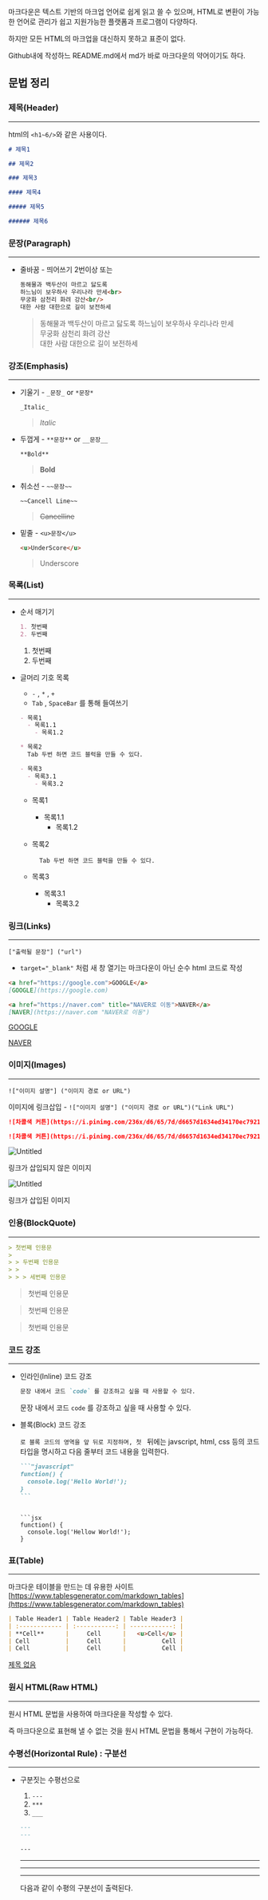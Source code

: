 마크다운은 텍스트 기반의 마크업 언어로 쉽게 읽고 쓸 수 있으며, HTML로 변환이 가능한 언어로 관리가 쉽고 지원가능한 플랫폼과 프로그램이 다양하다.

하지만 모든 HTML의 마크업을 대신하지 못하고 표준이 없다.

Github내에 작성하느 README.md에서 md가 바로 마크다운의 약어이기도 하다.

## 문법 정리

### 제목(Header)

---

html의 `<h1~6/>`와 같은 사용이다.

```markdown
# 제목1

## 제목2

### 제목3

#### 제목4

##### 제목5

###### 제목6
```

### 문장(Paragraph)

---

- 줄바꿈 - 띄어쓰기 2번이상 또는 <br/>

  ```markdown
  동해물과 백두산이 마르고 닳도록  
  하느님이 보우하사 우리나라 만세<br>
  무궁화 삼천리 화려 강산<br/>
  대한 사람 대한으로 길이 보전하세
  ```

  > 동해물과 백두산이 마르고 닳도록 하느님이 보우하사 우리나라 만세<br>
  > 무궁화 삼천리 화려 강산<br>
  > 대한 사람 대한으로 길이 보전하세

### 강조(Emphasis)

---

- 기울기 - `_문장_` or `*문장*`

  ```markdown
  _Italic_
  ```

  > _Italic_

- 두껍게 - `**문장**` or `__문장__`

  ```markdown
  **Bold**
  ```

  > **Bold**

- 취소선 - `~~문장~~`

  ```markdown
  ~~Cancell Line~~
  ```

  > ~~Cancelline~~

- 밑줄 - `<u>문장</u>`

  ```markdown
  <u>UnderScore</u>
  ```

  > Underscore

### 목록(List)

---

- 순서 매기기

  ```markdown
  1. 첫번째
  2. 두번째
  ```

  1. 첫번째
  2. 두번째

- 글머리 기호 목록

  - `-` , `*` , `+`
  - `Tab` , `SpaceBar` 를 통해 들여쓰기

  ```markdown
  - 목록1
    - 목록1.1
      - 목록1.2

  * 목록2
    Tab 두번 하면 코드 블럭을 만들 수 있다.

  - 목록3
    - 목록3.1
      - 목록3.2
  ```

  - 목록1
    - 목록1.1
      - 목록1.2
  - 목록2

    ```
      Tab 두번 하면 코드 블럭을 만들 수 있다.
    ```

  - 목록3
    - 목록3.1
      - 목록3.2

### 링크(Links)

---

`["출력될 문장"] ("url")`

- `target="_blank"` 처럼 새 창 열기는 마크다운이 아닌 순수 html 코드로 작성

```markdown
<a href="https://google.com">GOOGLE</a>
[GOOGLE](https://google.com)

<a href="https://naver.com" title="NAVER로 이동">NAVER</a>
[NAVER](https://naver.com "NAVER로 이동")
```

[GOOGLE](https://google.com)

[NAVER](https://naver.com)

### 이미지(Images)

---

`!["이미지 설명"] ("이미지 경로 or URL")`

이미지에 링크삽입 - `!["이미지 설명"] ("이미지 경로 or URL")("Link URL")`

```markdown
![차콜색 커튼](https://i.pinimg.com/236x/d6/65/7d/d6657d1634ed34170ec7921a0d77e791.jpg)

![차콜색 커튼](https://i.pinimg.com/236x/d6/65/7d/d6657d1634ed34170ec7921a0d77e791.jpg)(https://www.pinterest.co.kr/pin/379569074847873765/)
```

![Untitled](https://s3-us-west-2.amazonaws.com/secure.notion-static.com/29a093a2-3310-499e-85d4-0129386907c0/Untitled.png)

링크가 삽입되지 않은 이미지

![Untitled](https://s3-us-west-2.amazonaws.com/secure.notion-static.com/29a093a2-3310-499e-85d4-0129386907c0/Untitled.png)

링크가 삽입된 이미지

### 인용(BlockQuote)

---

```markdown
> 첫번째 인용문
>
> > 두번째 인용문
> >
> > > 세번째 인용문
```

> 첫번째 인용문

> 첫번째 인용문

> 첫번째 인용문

### 코드 강조

---

- 인라인(Inline) 코드 강조

  ```markdown
  문장 내에서 코드 `code` 를 강조하고 싶을 때 사용할 수 있다.
  ```

  문장 내에서 코드 `code` 를 강조하고 싶을 때 사용할 수 있다.

- 블록(Block) 코드 강조

  `로 블록 코드의 영역을 앞 뒤로 지정하며, 첫 ` 뒤에는 javscript, html, css 등의 코드 타입을 명시하고 다음 줄부터 코드 내용을 입력한다.

  ````markdown
  ```"javascript"
  function() {
  	console.log('Hello World!');
  }
  ```
  ````

  ````

  ```jsx
  function() {
  	console.log('Hellow World!');
  }
  ````

### 표(Table)

---

마크다운 테이블을 만드는 데 유용한 사이트 [https://www.tablesgenerator.com/markdown_tables](https://www.tablesgenerator.com/markdown_tables)

```markdown
| Table Header1 | Table Header2 | Table Header3 |
| :------------ | :-----------: | ------------: |
| **Cell**      |     Cell      |   <u>Cell</u> |
| Cell          |     Cell      |          Cell |
| Cell          |     Cell      |          Cell |
```

[제목 없음](https://www.notion.so/6c7a668177f044308523b22d6cf41372)

### 원시 HTML(Raw HTML)

---

원시 HTML 문법을 사용하여 마크다운을 작성할 수 있다.

즉 마크다운으로 표현해 낼 수 없는 것을 원시 HTML 문법을 통해서 구현이 가능하다.

### 수평선(Horizontal Rule) : 구분선

---

- 구분짓는 수평선으로

  1. `---`
  2. `***`
  3. `___`

  ```markdown
  ---
  ---

  ---
  ```

  ***

  ***

  ***

  다음과 같이 수평의 구분선이 출력된다.
